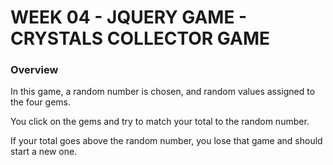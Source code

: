 # WEEK 04 - JQUERY GAME - CRYSTALS COLLECTOR GAME

### Overview

In this game, a random number is chosen, and random values assigned to the four gems.

You click on the gems and try to match your total to the random number.

If your total goes above the random number, you lose that game and should start a new one.

